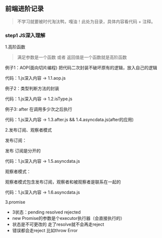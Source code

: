 ## 前端进阶记录
> 不学习就要被时代淘汰鸭，嘎油！此处为目录，具体内容看代码 + 注释。

### step1 JS深入理解
1.高阶函数
> 满足参数是一个函数 或者 返回值是一个函数就是高阶函数

例子1：AOP(面向切片编程) 把代码二次封装不破坏原有的逻辑，放入自己的逻辑

代码：1.js深入内容 -> 1.1.aop.js

例子2：类型判断方法的封装

代码：1.js深入内容 -> 1.2.isType.js

例子3: after 在调用多少次之后执行

代码：1.js深入内容 -> 1.3.after.js && 1.4.asyncdata.js(after的应用)

2.发布订阅、观察者模式

发布订阅：

发布 订阅是分开的

代码：1.js深入内容 -> 1.5.asyncdata.js

观察者模式：

观察者模式包含发布订阅，观察者和被观察者是联系在一起的

代码：1.js深入内容 -> 1.6.asyncdata.js

3.promise
- 3状态：pending resolved rejected
- new Promise的参数是个executor执行器（会直接执行的）
- 状态是不可更改的 走了resolve就不会再走reject
- 错误都会走reject 比如throw Error
